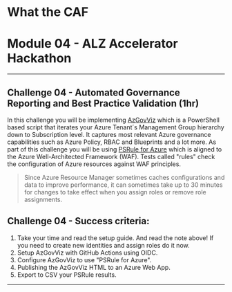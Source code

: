 # What the CAF

# Module 04 - ALZ Accelerator Hackathon

---

## Challenge 04 - Automated Governance Reporting and Best Practice Validation (1hr)

In this challenge you will be implementing [AzGovViz](https://github.com/JulianHayward/Azure-MG-Sub-Governance-Reporting) which is a PowerShell based script that iterates your Azure Tenant´s Management Group hierarchy down to Subscription level. It captures most relevant Azure governance capabilities such as Azure Policy, RBAC and Blueprints and a lot more. As part of this challenge you will be using [PSRule for Azure](https://azure.github.io/PSRule.Rules.Azure/features/) which is aligned to the Azure Well-Architected Framework (WAF). Tests called "rules" check the configuration of Azure resources against WAF principles.

>Since Azure Resource Manager sometimes caches configurations and data to improve performance, it can sometimes take up to 30 minutes for changes to take effect when you assign roles or remove role assignments.

## Challenge 04 - Success criteria:

1. Take your time and read the setup guide. And read the note above! If you need to create new identities and assign roles do it now.
2. Setup AzGovViz with GitHub Actions using OIDC.
3. Configure AzGovViz to use "PSRule for Azure".
4. Publishing the AzGovViz HTML to an Azure Web App.
5. Export to CSV your PSRule results.

---

## 

